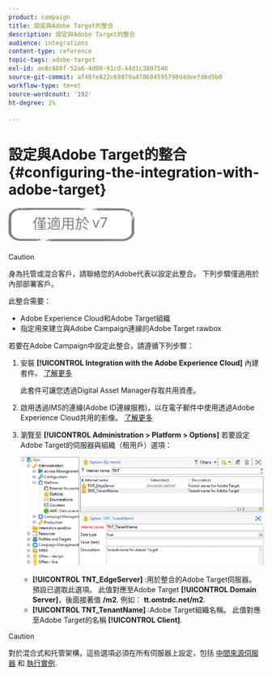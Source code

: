 ```yaml
---
product: campaign
title: 設定與Adobe Target的整合
description: 設定與Adobe Target的整合
audience: integrations
content-type: reference
topic-tags: adobe-target
exl-id: ae8c680f-52a6-4d00-91cd-44d1c3807546
source-git-commit: af40fe822c69979a478604595790d4deefd6d5b0
workflow-type: tm+mt
source-wordcount: '192'
ht-degree: 2%

---
```


# 設定與Adobe Target的整合{#configuring-the-integration-with-adobe-target}

![](../../assets/v7-only.svg)


>[!CAUTION]
>
> 身為托管或混合客戶，請聯絡您的Adobe代表以設定此整合。 下列步驟僅適用於內部部署客戶。

此整合需要：

* Adobe Experience Cloud和Adobe Target組織
* 指定用來建立與Adobe Campaign連線的Adobe Target rawbox

若要在Adobe Campaign中設定此整合，請遵循下列步驟：

1. 安裝 **[!UICONTROL Integration with the Adobe Experience Cloud]** 內建套件。 [了解更多](../../platform/using/working-with-data-packages.md#importing-packages)

   此套件可讓您透過Digital Asset Manager存取共用資產。

1. 啟用透過IMS的連線(Adobe ID連線服務)，以在電子郵件中使用透過Adobe Experience Cloud共用的影像。 [了解更多](../../integrations/using/about-adobe-id.md)
1. 瀏覽至 **[!UICONTROL Administration > Platform > Options]** 若要設定Adobe Target的伺服器與組織（租用戶）選項：

   ![](assets/tar_options.png)

   * **[!UICONTROL TNT_EdgeServer]** :用於整合的Adobe Target伺服器。 預設已選取此選項。 此值對應至Adobe Target **[!UICONTROL Domain Server]**，後面接著值 **/m2**. 例如： **tt.omtrdc.net/m2**.
   * **[!UICONTROL TNT_TenantName]** :Adobe Target組織名稱。 此值對應至Adobe Target的名稱 **[!UICONTROL Client]**.


>[!CAUTION]
>
>對於混合式和托管架構，這些選項必須在所有伺服器上設定，包括 [中間來源伺服器](../../installation/using/mid-sourcing-server.md) 和 [執行實例](../../message-center/using/configuring-instances.md#execution-instance).